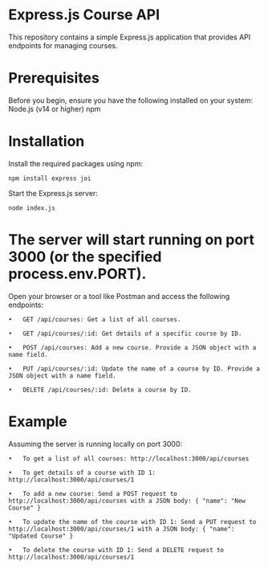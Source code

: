 # Express.js Course API

This repository contains a simple Express.js application that provides API endpoints for managing courses.

# Prerequisites

Before you begin, ensure you have the following installed on your system:
Node.js (v14 or higher)
npm


# Installation

Install the required packages using npm:
```
npm install express joi

```

Start the Express.js server:
```
node index.js

```

# The server will start running on port 3000 (or the specified process.env.PORT).

Open your browser or a tool like Postman and access the following endpoints:
```
•	GET /api/courses: Get a list of all courses.

•	GET /api/courses/:id: Get details of a specific course by ID.

•	POST /api/courses: Add a new course. Provide a JSON object with a name field.

•	PUT /api/courses/:id: Update the name of a course by ID. Provide a JSON object with a name field.

•	DELETE /api/courses/:id: Delete a course by ID.

```

# Example
Assuming the server is running locally on port 3000:
```
•	To get a list of all courses: http://localhost:3000/api/courses

•	To get details of a course with ID 1: http://localhost:3000/api/courses/1

•	To add a new course: Send a POST request to http://localhost:3000/api/courses with a JSON body: { "name": "New Course" }

•	To update the name of the course with ID 1: Send a PUT request to http://localhost:3000/api/courses/1 with a JSON body: { "name": "Updated Course" }

•	To delete the course with ID 1: Send a DELETE request to http://localhost:3000/api/courses/1

```
